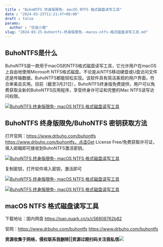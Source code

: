 ```yaml
---
title : "BuhoNTFS 终身版限免- macOS NTFS 格式磁盘读写工具"
date : "2024-03-25T11:21:47+08:00"
draft : false
params:
  author : "优选小报"
slug: "2024-03-25-buhontfs-终身版限免--macos-ntfs-格式磁盘读写工具.md"
---
```


## BuhoNTFS是什么

BuhoNTFS是一款用于macOS的NTFS格式磁盘读写工具，它允许用户在macOS上自由地使用Microsoft
NTFS格式磁盘。不论是从NTFS移动硬盘或U盘访问文件还是传输数据，BuhoNTFS都能轻松实现。该软件具有简洁美观的用户界面，符合审美且实用。目前（截至3月21日），BuhoNTFS终身版免费提供，用户可以免费获取全新的BuhoNTFS应用程序，享受终身许可证和完整的Mac
NTFS读写访问权限。

[![BuhoNTFS 终身版限免- macOS NTFS
格式磁盘读写工具](//img7-1.zhekoulieshou.com/mmbiz_jpg/iaHBVewvSIbAjcr9g6TlCXSfiaDqkbzuEz7aKVSSI7rMWJqeEVgLcwcicl5HZStGFWhJGZGic8gXkmv76ILxm9kMuA/0)](//img7-1.zhekoulieshou.com/mmbiz_jpg/iaHBVewvSIbAjcr9g6TlCXSfiaDqkbzuEz7aKVSSI7rMWJqeEVgLcwcicl5HZStGFWhJGZGic8gXkmv76ILxm9kMuA/0)

## BuhoNTFS 终身版限免/BuhoNTFS 密钥获取方法

打开官网：https://www.drbuho.com/buhontfs https://www.drbuho.com/buhontfs，点击Get
License Free/免费获取许可证，填入邮箱即可接收到BuhoNTFS激活密钥。

[![BuhoNTFS 终身版限免- macOS NTFS
格式磁盘读写工具](//img7-1.zhekoulieshou.com/mmbiz_jpg/iaHBVewvSIbAjcr9g6TlCXSfiaDqkbzuEz9KqpLojTYYGqGdSumjMGd4whx8MQSjfAvBUVHnK88gpa6p26VQdXjA/0)](//img7-1.zhekoulieshou.com/mmbiz_jpg/iaHBVewvSIbAjcr9g6TlCXSfiaDqkbzuEz9KqpLojTYYGqGdSumjMGd4whx8MQSjfAvBUVHnK88gpa6p26VQdXjA/0)

复制密钥，打开软件填入密钥，激活即可

[![BuhoNTFS 终身版限免- macOS NTFS
格式磁盘读写工具](//img7-1.zhekoulieshou.com/mmbiz_jpg/iaHBVewvSIbAjcr9g6TlCXSfiaDqkbzuEzdIhbgXxjTdHiaAyEJVQpKN4mEOm363q6WOWtuFybJXDauibZ51IAHAVg/0)](//img7-1.zhekoulieshou.com/mmbiz_jpg/iaHBVewvSIbAjcr9g6TlCXSfiaDqkbzuEzdIhbgXxjTdHiaAyEJVQpKN4mEOm363q6WOWtuFybJXDauibZ51IAHAVg/0)

[![BuhoNTFS 终身版限免- macOS NTFS
格式磁盘读写工具](//img7-1.zhekoulieshou.com/mmbiz_jpg/iaHBVewvSIbAjcr9g6TlCXSfiaDqkbzuEzW69wwibrsBku96jiasD0xCF0qK4fmcIat3vYncnHvYwctyHiaQGgl54vQ/0)](//img7-1.zhekoulieshou.com/mmbiz_jpg/iaHBVewvSIbAjcr9g6TlCXSfiaDqkbzuEzW69wwibrsBku96jiasD0xCF0qK4fmcIat3vYncnHvYwctyHiaQGgl54vQ/0)

## macOS NTFS 格式磁盘读写工具

下载地址：国内网盘 https://pan.quark.cn/s/c56808762b82

官网：https://www.drbuho.com/buhontfs https://www.drbuho.com/buhontfs

**资源收集于网络，侵权联系我删除||资源过期扫码关注我私信**![](//img7-1.zhekoulieshou.com/mmbiz_jpg/iaHBVewvSIbAjcr9g6TlCXSfiaDqkbzuEzp207hVzPqT4YGQOAazQ1KNHCeACbia5Lzq4Ckwibe48iar1q7lgVP1o3w/640?wx_fmt=jpeg&from=appmsg)


